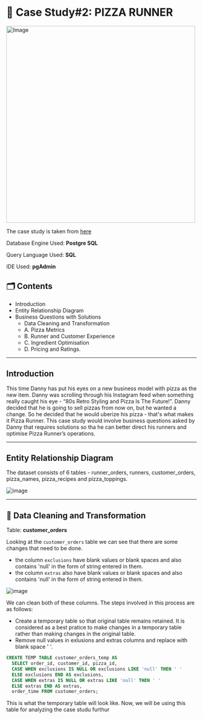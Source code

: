 # 🍕 Case Study#2: PIZZA RUNNER

<img src="https://8weeksqlchallenge.com/images/case-study-designs/2.png" alt="Image" width="500" height="520">

The case study is taken from [here](https://8weeksqlchallenge.com/case-study-2/)

Database Engine Used: **Postgre SQL**

Query Language Used: **SQL**

IDE Used: **pgAdmin**

## 🗂️ Contents
- Introduction
- Entity Relationship Diagram
- Business Questions with Solutions
   - Data Cleaning and Transformation
   - A. Pizza Metrics
   - B. Runner and Customer Experience
   - C. Ingredient Optimisation
   - D. Pricing and Ratings.

***

## Introduction

This time Danny has put his eyes on a new business model with pizza as the new item. Danny was scrolling through his Instagram feed when something really caught his eye - “80s Retro Styling and Pizza Is The Future!”. Danny decided that he is going to sell pizzas from now on, but he wanted a change. So he decided that he would uberize his pizza - that's what makes it Pizza Runner. This case study would involve business questions asked by Danny that requires solutions so tha he can better direct his runners and optimise Pizza Runner’s operations.

***

## Entity Relationship Diagram

The dataset consists of 6 tables - runner_orders, runners, customer_orders, pizza_names, pizza_recipes and pizza_toppings.

![image](https://github.com/user-attachments/assets/0f47259c-a2ba-47d8-b0d6-b475ef2d5676)

***

## 🧹 Data Cleaning and Transformation

Table: **customer_orders**

Looking at the `customer_orders` table we can see that there are some changes that need to be done.
- the column `exclusions` have blank values or blank spaces and also contains 'null' in the form of string entered in them.
- the column `extras` also have blank values or blank spaces and also contains 'null' in the form of string entered in them.

![image](https://github.com/user-attachments/assets/c8c0ccc8-2a1e-484e-861b-2aa47bbe4f30)

We can clean both of these columns. The steps involved in this process are as follows:
- Create a temporary table so that original table remains retained. It is considered as a best pratice to make changes in a temporary table rather than making changes in the original table.
- Remove null values in exlusions and extras columns and replace with blank space ' '.

````sql
CREATE TEMP TABLE customer_orders_temp AS
  SELECT order_id, customer_id, pizza_id,
  CASE WHEN exclusions IS NULL OR exclusions LIKE 'null' THEN ' '
  ELSE exclusions END AS exclusions,
  CASE WHEN extras IS NULL OR extras LIKE 'null' THEN ' '
  ELSE extras END AS extras,
  order_time FROM customer_orders;
````

This is what the temporary table will look like. Now, we will be using this table for analyzing the case studu furthur
